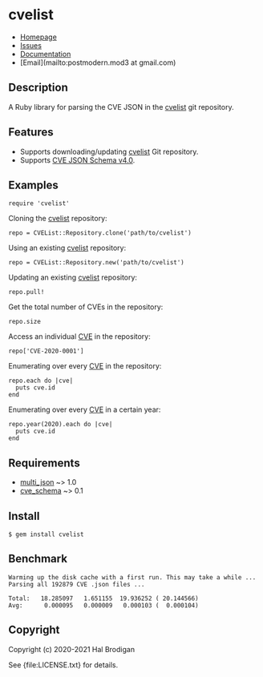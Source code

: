 # cvelist

* [Homepage](https://github.com/postmodern/cvelist.rb#readme)
* [Issues](https://github.com/postmodern/cvelist.rb/issues)
* [Documentation](http://rubydoc.info/gems/cvelist/frames)
* [Email](mailto:postmodern.mod3 at gmail.com)

## Description

A Ruby library for parsing the CVE JSON in the [cvelist] git repository.

## Features

* Supports downloading/updating [cvelist] Git repository.
* Supports [CVE JSON Schema v4.0][1].

## Examples

    require 'cvelist'

Cloning the [cvelist] repository:

    repo = CVEList::Repository.clone('path/to/cvelist')

Using an existing [cvelist] repository:

    repo = CVEList::Repository.new('path/to/cvelist')

Updating an existing [cvelist] repository:

    repo.pull!

Get the total number of CVEs in the repository:

    repo.size

Access an individual [CVE] in the repository:

    repo['CVE-2020-0001']

Enumerating over every [CVE] in the repository:

    repo.each do |cve|
      puts cve.id
    end

Enumerating over every [CVE] in a certain year:

    repo.year(2020).each do |cve|
      puts cve.id
    end

## Requirements

* [multi_json] ~> 1.0
* [cve_schema] ~> 0.1

## Install

    $ gem install cvelist

## Benchmark

    Warming up the disk cache with a first run. This may take a while ...
    Parsing all 192879 CVE .json files ...
    
    Total:	 18.285097   1.651155  19.936252 ( 20.144566)
    Avg:	  0.000095   0.000009   0.000103 (  0.000104)

## Copyright

Copyright (c) 2020-2021 Hal Brodigan

See {file:LICENSE.txt} for details.

[cvelist]: https://github.com/CVEProject/cvelist
[1]: https://github.com/CVEProject/cve-schema/blob/master/schema/v4.0/DRAFT-JSON-file-format-v4.md

[multi_json]: https://github.com/intridea/multi_json#readme
[cve_schema]: https://github.com/postmodern/cve_schema.rb#readme

[CVE]: https://rubydoc.info/gems/cve_schema/CVESchema/CVE/frames
